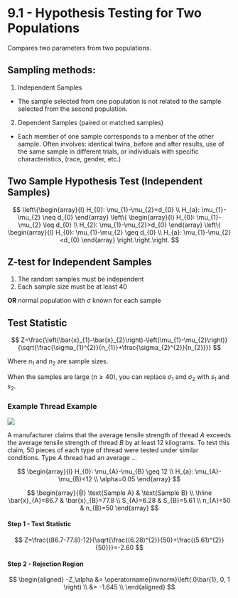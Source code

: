 # 9.1 - Hypothesis Testing for Two Populations

Compares two parameters from two populations.

## Sampling methods:
1. Independent Samples
* The sample selected from one population is not related to the sample selected from the second population.
2. Dependent Samples (paired or matched samples)
* Each member of one sample corresponds to a menber of the other sample. Often involves: identical twins, before and after results, use of the same sample in different trials, or individuals with specific characteristics, (race, gender, etc.)

## Two Sample Hypothesis Test (Independent Samples)

$$
\left\{\begin{array}{l}
H_{0}: \mu_{1}-\mu_{2}=d_{0} \\
H_{a}: \mu_{1}-\mu_{2} \neq d_{0}
\end{array}
\left\{
\begin{array}{l}
H_{0}: \mu_{1}-\mu_{2} \leq d_{0} \\
H_{2}: \mu_{1}-\mu_{2}>d_{0}
\end{array}
\left\{
\begin{array}{l}
H_{0}: \mu_{1}-\mu_{2} \geq d_{0} \\
H_{a}: \mu_{1}-\mu_{2}<d_{0}
\end{array}
\right.\right.\right.
$$

## Z-test for Independent Samples

1. The random samples must be independent
2. Each sample size must be at least 40

**OR** normal population with $\sigma$ known for each
sample

## Test Statistic

$$
Z=\frac{\left(\bar{x}_{1}-\bar{x}_{2}\right)-\left(\mu_{1}-\mu_{2}\right)}{\sqrt{\frac{\sigma_{1}^{2}}{n_{1}}+\frac{\sigma_{2}^{2}}{n_{2}}}}
$$

Where $n_1$ and $n_2$ are sample sizes.

When the samples are large $(n \geq 40)$, you can replace $\sigma_1$ and $\sigma_2$ with $s_1$ and $s_2$.

### Example Thread Example

![](https://cdn.mathpix.com/snip/images/ihxKcj7A8dMNd2F20WYbtVEmK9oYh1lJiAz1jHUuwLw.original.fullsize.png)

A manufacturer claims that the average tensile strength of thread $A$ exceeds the average tensile strength of thread $B$ by at least 12 kilograms. To test this claim, 50 pieces of each type of thread were tested under similar conditions. Type $A$ thread had an average ...

$$
\begin{array}{l}
H_{0}: \mu_{A}-\mu_{B} \geq 12 \\
H_{a}: \mu_{A}-\mu_{B}<12 \\
\alpha=0.05
\end{array}
$$

$$
\begin{array}{l|l}
\text{Sample A} & \text{Sample B} \\
\hline
\bar{x}_{A}=86.7 & \bar{x}_{B}=77.8 \\
S_{A}=6.28 & S_{B}=5.61 \\
n_{A}=50 & n_{B}=50
\end{array}
$$

#### Step 1 - Test Statistic

$$
Z=\frac{(86.7-77.8)-12}{\sqrt{\frac{(6.28)^{2}}{50}+\frac{(5.61)^{2}}{50}}}=-2.60
$$

#### Step 2 - Rejection Region

$$
\begin{aligned}
-Z_\alpha  &= \operatorname{invnorm}\left(.0\bar{1}, 0, 1 \right) \\
&= -1.645 \\
\end{aligned}
$$